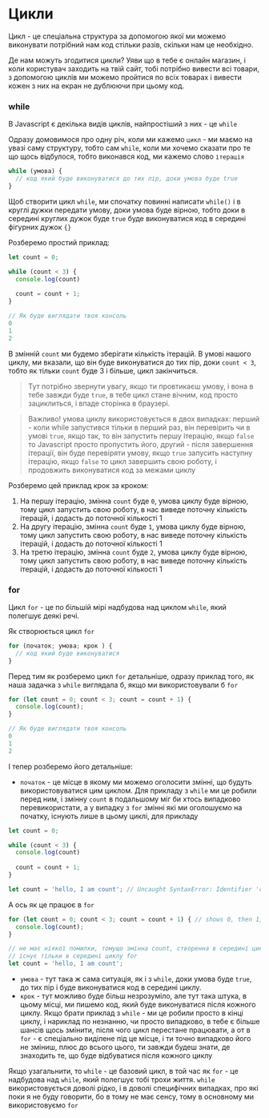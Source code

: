 # Цикли
Цикл - це спеціальна структура за допомогою якої ми можемо виконувати потрібний нам код стільки разів, скільки нам це необхідно. 

Де нам можуть згодитися цикли? Уяви що в тебе є онлайн магазин, і коли користувач заходить на твій сайт, тобі потрібно вивести всі товари, з допомогою циклів ми можемо пройтися по всіх товарах і вивести кожен з них на екран не дублюючи при цьому код.


### while
В Javascript є декілька видів циклів, найпростіший з них - це `while`

Одразу домовимося про одну річ, коли ми кажемо `цикл` - ми маємо на увазі саму структуру, тобто сам `while`, коли ми хочемо сказати про те що щось відбулося, тобто виконався код, ми кажемо слово `ітерація`

```js
while (умова) {
  // код який буде виконуватися до тих пір, доки умова буде true
}
```

Щоб створити цикл `while`, ми спочатку повинні написати `while()` і в круглі дужки передати умову, доки умова буде вірною, тобто доки в середині круглих дужок буде `true` буде виконуватися код в середині фігурних дужок `{}`

Розберемо простий приклад:

```js
let count = 0;

while (count < 3) {
  console.log(count)
  
  count = count + 1;
}

// Як буде виглядати твоя консоль
0
1
2
```

В змінній `count` ми будемо зберігати кількість ітерацій. В умові нашого циклу, ми вказали, що він буде виконуватися до тих пір, доки `count < 3`, тобто як тільки `count` буде 3 і більше, цикл закінчиться.

> Тут потрібно звернути увагу, якщо ти провтикаєш умову, і вона в тебе завжди буде `true`, в тебе цикл стане вічним, код просто зациклиться, і впаде сторінка в браузері.

> Важливо! умова циклу використовується в двох випадках: перший - коли while запустився тільки в перший раз, він перевірить чи в умові `true`, якщо так, то він запустить першу ітерацію, якщо `false` то Javascript просто пропустить його, другий - після завершення ітерації, він буде перевіряти умову, якщо `true` запусить наступну ітерацію, якщо `false` то цикл завершить свою роботу, і продовжить виконуватися код за межами циклу

Розберемо цей приклад крок за кроком:
1. На першу ітерацію, змінна `count` буде `0`, умова циклу буде вірною, тому цикл запустить свою роботу, в нас виведе поточну кількість ітерацій, і додасть до поточної кількості 1
2. На другу ітерацію, змінна `count` буде `1`, умова циклу буде вірною, тому цикл запустить свою роботу, в нас виведе поточну кількість ітерацій, і додасть до поточної кількості 1 
3. На третю ітерацію, змінна `count` буде `2`, умова циклу буде вірною, тому цикл запустить свою роботу, в нас виведе поточну кількість ітерацій, і додасть до поточної кількості 1

### for
Цикл `for` - це по більшій мірі надбудова над циклом `while`, який полегшує деякі речі.

Як створюється цикл `for`
```js
for (початок; умова; крок ) {
  // код який буде виконуватися
}
```

Перед тим як розберемо цикл `for` детальніше, одразу приклад того, як наша задачка з `while` виглядала б, якщо ми використовували б `for` 

```js
for (let count = 0; count < 3; count = count + 1) { 
  console.log(count);
}

// Як буде виглядати твоя консоль
0
1
2
```

І тепер розберемо його детальніше:
- `початок` - це місце в якому ми можемо оголосити змінні, що будуть використовуватися цим циклом. Для прикладу з `while` ми це робили перед ним, і змінну `count` в подальшому міг би хтось випадково перевикористати, а у випадку з `for` змінні які ми оголошуємо на початку, існують лише в цьому циклі, для прикладу
```js
let count = 0;

while (count < 3) {
  console.log(count)
  
  count = count + 1;
}

let count = 'hello, I am count'; // Uncaught SyntaxError: Identifier 'count' has already been declared
```
А ось як це працює в `for`

```js
for (let count = 0; count < 3; count = count + 1) { // shows 0, then 1, then 2
  console.log(count);
}

// не має ніякої помилки, томущо змінна count, створенна в середині циклу for
// існує тільки в середині циклу for
let count = 'hello, I am count';
```
- `умова` - тут така ж сама ситуація, як і з `while`, доки умова буде `true`, до тих пір і буде виконуватися код в середині циклу.
- `крок` - тут можливо буде більш незрозуміло, але тут така штука, в цьому місці, ми пишемо код, який буде виконуватися після кожного циклу. Якщо брати приклад з `while` - ми це робили просто в кінці циклу, і нариклад по незнанню, чи просто випадково, в тебе є більше шансів щось змінити, після чого цикл перестане працювати, а от в `for` - є спеціально виділене під це місце, і ти точно випадково його не зміниш, плюс до всього цього, ти завжди будеш знати, де знаходить те, що буде відбуватися після кожного циклу

Якщо узагальнити, то `while` - це базовий цикл, в той час як `for` - це надбудова над `while`, який полегшує тобі трохи життя. `while` використовується доволі рідко, і в доволі специфічних випадках, про які поки я не буду говорити, бо в тому не має сенсу, тому в основному ми використовуємо `for`

